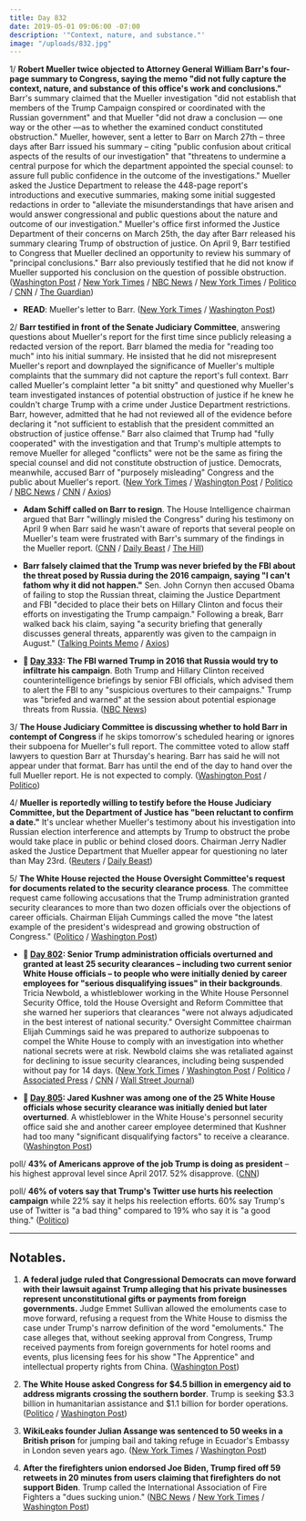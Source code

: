 ```yaml
---
title: Day 832
date: 2019-05-01 09:06:00 -07:00
description: '"Context, nature, and substance."'
image: "/uploads/832.jpg"
---
```


1/ **Robert Mueller twice objected to Attorney General William Barr's four-page summary to Congress, saying the memo "did not fully capture the context, nature, and substance of this office's work and conclusions."** Barr's summary claimed that the Mueller investigation "did not establish that members of the Trump Campaign conspired or coordinated with the Russian government" and that Mueller "did not draw a conclusion — one way or the other —as to whether the examined conduct constituted obstruction." Mueller, however, sent a letter to Barr on March 27th – three days after Barr issued his summary – citing "public confusion about critical aspects of the results of our investigation" that "threatens to undermine a central purpose for which the department appointed the special counsel: to assure full public confidence in the outcome of the investigations." Mueller asked the Justice Department to release the 448-page report's introductions and executive summaries, making some initial suggested redactions in order to "alleviate the misunderstandings that have arisen and would answer congressional and public questions about the nature and outcome of our investigation." Mueller's office first informed the Justice Department of their concerns on March 25th, the day after Barr released his summary clearing Trump of obstruction of justice. On April 9, Barr testified to Congress that Mueller declined an opportunity to review his summary of "principal conclusions." Barr also previously testified that he did not know if Mueller supported his conclusion on the question of possible obstruction.([Washington Post](https://www.washingtonpost.com/world/national-security/mueller-complained-that-barrs-letter-did-not-capture-context-of-trump-probe/2019/04/30/d3c8fdb6-6b7b-11e9-a66d-a82d3f3d96d5_story.html) / [New York Times](https://www.nytimes.com/2019/04/30/us/politics/mueller-barr.html) / [NBC News](https://www.nbcnews.com/politics/justice-department/mueller-told-ag-barr-his-short-summary-special-counsel-report-n1000441) / [New York Times](https://www.nytimes.com/2019/05/01/us/politics/mueller-letters-barr.html) / [Politico](https://www.politico.com/story/2019/04/30/robert-mueller-william-barr-report-1295269) / [CNN](https://www.cnn.com/2019/05/01/politics/mueller-barr-letter-special-counsel/index.html) / [The Guardian](https://www.theguardian.com/us-news/2019/apr/30/robert-mueller-trump-russia-investigation-attorney-general))

* **READ**: Mueller's letter to Barr. ([New York Times](https://int.nyt.com/data/documenthelper/796-mueller-letter-to-barr/02499959cbfa313c36d4/optimized/full.pdf) / [Washington Post](https://www.washingtonpost.com/context/special-counsel-mueller-s-letter-to-attorney-general-barr/e32695eb-c379-4696-845a-1b45ad32fff1/))

2/ **Barr testified in front of the Senate Judiciary Committee**, answering questions about Mueller's report for the first time since publicly releasing a redacted version of the report. Barr blamed the media for "reading too much" into his initial summary. He insisted that he did not misrepresent Mueller's report and downplayed the significance of Mueller's multiple complaints that the summary did not capture the report's full context. Barr called Mueller's complaint letter "a bit snitty" and questioned why Mueller's team investigated instances of potential obstruction of justice if he knew he couldn't charge Trump with a crime under Justice Department restrictions. Barr, however, admitted that he had not reviewed all of the evidence before declaring it "not sufficient to establish that the president committed an obstruction of justice offense." Barr also claimed that Trump had "fully cooperated" with the investigation and that Trump's multiple attempts to remove Mueller for alleged "conflicts" were not be the same as firing the special counsel and did not constitute obstruction of justice. Democrats, meanwhile, accused Barr of "purposely misleading" Congress and the public about Mueller's report. ([New York Times](https://www.nytimes.com/2019/05/01/us/politics/william-barr-hearing.html) / [Washington Post](https://www.washingtonpost.com/world/national-security/barr-senate-hearing-live-updates/2019/05/01/eeb0ef40-6b6b-11e9-a66d-a82d3f3d96d5_story.html) / [Politico](https://www.politico.com/story/2019/05/01/barr-hearing-mueller-report-1295274) / [NBC News](https://www.nbcnews.com/politics/congress/dems-grill-barr-amid-reports-mueller-s-frustration-n1000546) / [CNN](https://www.cnn.com/2019/04/30/politics/bill-barr-hearing-congress-senate/index.html) / [Axios](https://www.axios.com/bill-barr-mueller-report-senate-judiciary-01fdadff-0d2c-4a45-8490-14aaff6040f4.html))

* **Adam Schiff called on Barr to resign**. The House Intelligence chairman argued that Barr "willingly misled the Congress" during his testimony on April 9 when Barr said he wasn't aware of reports that several people on Mueller's team were frustrated with Barr's summary of the findings in the Mueller report. ([CNN](https://www.cnn.com/2019/05/01/politics/adam-schiff-william-barr-cnntv/index.html) / [Daily Beast](https://www.thedailybeast.com/barr-must-resign-immediately-for-misleading-congress-says-senator-van-hollen) / [The Hill](https://thehill.com/homenews/house/441539-schiff-calls-for-barr-to-step-down-over-misleading-public))

* **Barr falsely claimed that the Trump was never briefed by the FBI about the threat posed by Russia during the 2016 campaign, saying "I can't fathom why it did not happen."** Sen. John Cornyn then accused Obama of failing to stop the Russian threat, claiming the Justice Department and FBI "decided to place their bets on Hillary Clinton and focus their efforts on investigating the Trump campaign." Following a break, Barr walked back his claim, saying "a security briefing that generally discusses general threats, apparently was given to the campaign in August." ([Talking Points Memo](https://talkingpointsmemo.com/news/barr-trump-defensive-briefing) / [Axios](https://www.axios.com/bill-barr-mueller-report-senate-judiciary-01fdadff-0d2c-4a45-8490-14aaff6040f4.html))

* **📌 [Day 333](https://whatthefuckjusthappenedtoday.com/2017/12/18/day-333/#1-the-fbi-warned-trump-in-2016-that): The FBI warned Trump in 2016 that Russia would try to infiltrate his campaign**. Both Trump and Hillary Clinton received counterintelligence briefings by senior FBI officials, which advised them to alert the FBI to any "suspicious overtures to their campaigns." Trump was "briefed and warned" at the session about potential espionage threats from Russia. ([NBC News](https://www.nbcnews.com/news/us-news/fbi-warned-trump-2016-russians-would-try-infiltrate-his-campaign-n830596))

3/ **The House Judiciary Committee is discussing whether to hold Barr in contempt of Congress** if he skips tomorrow's scheduled hearing or ignores their subpoena for Mueller's full report. The committee voted to allow staff lawyers to question Barr at Thursday's hearing. Barr has said he will not appear under that format. Barr has until the end of the day to hand over the full Mueller report. He is not expected to comply. ([Washington Post](https://www.washingtonpost.com/powerpost/house-democrats-consider-holding-barr-in-contempt-of-congress/2019/05/01/a291313a-6c22-11e9-a66d-a82d3f3d96d5_story.html) / [Politico](https://www.politico.com/story/2019/05/01/barr-testimony-house-democrats-1296377))

4/ **Mueller is reportedly willing to testify before the House Judiciary Committee, but the Department of Justice has "been reluctant to confirm a date."** It's unclear whether Mueller's testimony about his investigation into Russian election interference and attempts by Trump to obstruct the probe would take place in public or behind closed doors. Chairman Jerry Nadler asked the Justice Department that Mueller appear for questioning no later than May 23rd. ([Reuters](https://www.reuters.com/article/us-usa-trump-mueller-idUSKCN1S73ZV) / [Daily Beast](https://www.thedailybeast.com/robert-muellers-willing-to-testify-but-trump-department-of-justice-is-holding-it-up-dems))

5/ **The White House rejected the House Oversight Committee's request for documents related to the security clearance process**. The committee request came following accusations that the Trump administration granted security clearances to more than two dozen officials over the objections of career officials. Chairman Elijah Cummings called the move "the latest example of the president's widespread and growing obstruction of Congress." ([Politico](https://www.politico.com/story/2019/05/01/white-house-rejects-security-clearance-request-1296280) / [Washington Post](https://www.washingtonpost.com/politics/white-house-said-it-will-not-provide-details-on-individual-security-clearances-to-house-panel/2019/05/01/fd5e75d0-6c1a-11e9-be3a-33217240a539_story.html))

* **📌 [Day 802](https://whatthefuckjusthappenedtoday.com/2019/04/01/day-802/#1-senior-trump-administration-offici): Senior Trump administration officials overturned and granted at least 25 security clearances – including two current senior White House officials – to people who were initially denied by career employees for "serious disqualifying issues" in their backgrounds**. Tricia Newbold, a whistleblower working in the White House Personnel Security Office, told the House Oversight and Reform Committee that she warned her superiors that clearances "were not always adjudicated in the best interest of national security." Oversight Committee chairman Elijah Cummings said he was prepared to authorize subpoenas to compel the White House to comply with an investigation into whether national secrets were at risk. Newbold claims she was retaliated against for declining to issue security clearances, including being suspended without pay for 14 days. ([New York Times](https://www.nytimes.com/2019/04/01/us/politics/trump-security-clearances.html) / [Washington Post](https://www.washingtonpost.com/powerpost/white-house-whistleblower-says-security-clearance-denials-were-reversed-during-trump-administration/2019/04/01/9f28334e-542c-11e9-814f-e2f46684196e_story.html) / [Politico](https://www.politico.com/story/2019/04/01/white-house-security-clearance-problems-1246432) / [Associated Press](https://apnews.com/1759ac2858ee4aafb041f91cbd6d86e9) / [CNN](https://www.cnn.com/2019/04/01/politics/security-clearances-house-oversight-committee-tricia-newbold/index.html) / [Wall Street Journal](https://www.wsj.com/articles/white-house-employee-speaks-out-on-reversed-security-clearance-rulings-11554133048))

* **📌 [Day 805](https://whatthefuckjusthappenedtoday.com/2019/04/04/day-805/): Jared Kushner was among one of the 25 White House officials whose security clearance was initially denied but later overturned**. A whistleblower in the White House's personnel security office said she and another career employee determined that Kushner had too many "significant disqualifying factors" to receive a clearance. ([Washington Post](https://www.washingtonpost.com/politics/jared-kushner-identified-as-senior-white-house-official-whose-security-clearance-was-denied-by-career-officials/2019/04/03/fefa8dbe-5623-11e9-814f-e2f46684196e_story.html))

poll/ **43% of Americans approve of the job Trump is doing as president** – his highest approval level since April 2017. 52% disapprove. ([CNN](https://www.cnn.com/2019/05/01/politics/cnn-poll-mueller-report-trump-approval/index.html))

poll/ **46% of voters say that Trump's Twitter use hurts his reelection campaign** while 22% say it helps his reelection efforts. 60% say Trump's use of Twitter is "a bad thing" compared to 19% who say it is "a good thing." ([Politico](https://www.politico.com/story/2019/05/01/morning-consult-poll-trump-twitter-1295248))

---

## Notables.

1. **A federal judge ruled that Congressional Democrats can move forward with their lawsuit against Trump alleging that his private businesses represent unconstitutional gifts or payments from foreign governments.** Judge Emmet Sullivan allowed the emoluments case to move forward, refusing a request from the White House to dismiss the case under Trump's narrow definition of the word "emoluments." The case alleges that, without seeking approval from Congress, Trump received payments from foreign governments for hotel rooms and events, plus licensing fees for his show "The Apprentice" and intellectual property rights from China. ([Washington Post](https://www.washingtonpost.com/politics/congressional-democrats-emoluments-lawsuit-targeting-president-trumps-private-business-can-proceed-judge-says/2019/04/30/ae2ae6be-5b9f-11e9-a00e-050dc7b82693_story.html?noredirect=on))

2. **The White House asked Congress for $4.5 billion in emergency aid to address migrants crossing the southern border**. Trump is seeking $3.3 billion in humanitarian assistance and $1.1 billion for border operations. ([Politico](https://www.politico.com/story/2019/05/01/white-house-emergency-border-immigration-1296437) / [Washington Post](https://www.washingtonpost.com/business/economy/white-house-asks-congress-for-45-billion-in-emergency-spending-for-border/2019/05/01/725e2864-6c23-11e9-8f44-e8d8bb1df986_story.html))

3. **WikiLeaks founder Julian Assange was sentenced to 50 weeks in a British prison** for jumping bail and taking refuge in Ecuador's Embassy in London seven years ago. ([New York Times](https://www.nytimes.com/2019/05/01/world/europe/julian-assange-sentence-uk.html) / [Washington Post](https://www.washingtonpost.com/world/europe/wikileaks-julian-assange-sentenced-to-50-weeks-prison-in-bail-jumping-case/2019/05/01/d83c0190-6b6c-11e9-bbe7-1c798fb80536_story.html))

4. **After the firefighters union endorsed Joe Biden, Trump fired off 59 retweets in 20 minutes from users claiming that firefighters do not support Biden**. Trump called the International Association of Fire Fighters a "dues sucking union." ([NBC News](https://www.nbcnews.com/politics/donald-trump/trump-fires-dozens-retweets-over-firefighters-union-supporting-biden-n1000511) / [New York Times](https://www.nytimes.com/2019/05/01/us/politics/trump-firefighters-biden.html) / [Washington Post](https://www.washingtonpost.com/politics/trump-retweets-dozens-of-people-taking-issue-with-a-firefighters-unions-endorsement-of-biden/2019/05/01/2c07faf0-6bf8-11e9-be3a-33217240a539_story.html))